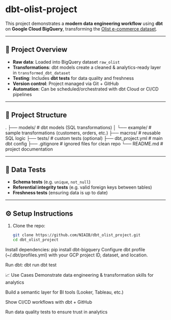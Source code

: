 # dbt-olist-project
This project demonstrates a **modern data engineering workflow** using **dbt** on **Google Cloud BigQuery**, transforming the [Olist e-commerce dataset](https://www.kaggle.com/datasets/olistbr/brazilian-ecommerce).

---

## 🚀 Project Overview
- **Raw data**: Loaded into BigQuery dataset `raw_olist`  
- **Transformations**: dbt models create a cleaned & analytics-ready layer in `transformed_dbt_dataset`  
- **Testing**: Includes **dbt tests** for data quality and freshness  
- **Version control**: Project managed via Git + GitHub  
- **Automation**: Can be scheduled/orchestrated with dbt Cloud or CI/CD pipelines  

---

## 📂 Project Structure
.
├── models/ # dbt models (SQL transformations)
│ └── example/ # sample transformations (customers, orders, etc.)
├── macros/ # reusable SQL logic
├── tests/ # custom tests (optional)
├── dbt_project.yml # main dbt config
├── .gitignore # ignored files for clean repo
└── README.md # project documentation

---

## 🧪 Data Tests
- **Schema tests** (e.g. `unique`, `not_null`)  
- **Referential integrity tests** (e.g. valid foreign keys between tables)  
- **Freshness tests** (ensuring data is up to date)

---

## ⚙️ Setup Instructions
1. Clone the repo:
   ```bash
   git clone https://github.com/NIAIB/dbt_olist_project.git
   cd dbt_olist_project
Install dependencies:
pip install dbt-bigquery
Configure dbt profile (~/.dbt/profiles.yml) with your GCP project ID, dataset, and location.

Run dbt:
dbt run
dbt test



📈 Use Cases
Demonstrate data engineering & transformation skills for analytics

Build a semantic layer for BI tools (Looker, Tableau, etc.)

Show CI/CD workflows with dbt + GitHub

Run data quality tests to ensure trust in analytics
